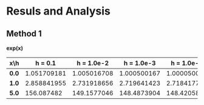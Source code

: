 # Resuls and Analysis

## Method 1

<b> exp(x) </b>

|x\h           |h = 0.1    |h = 1.0e-2 |h = 1.0e-3 |h = 1.0e-4 |h = 1.0e-5 |h = 1.0e-7          |h = 1.0e-9        |h = 1.0e-11 |Exact value  |
|---           |---        |---        |---        |---        |---        |---                 |---               |---         |---          |
|<b>0.0</b>    |1.051709181|1.005016708|1.000500167|1.000050002|1.000005   |1.000000049         |<b>1.000000083</b>|1.000000083 |1.0          |
|<b>1.0</b>    |2.858841955|2.731918656|2.719641423|2.718417747|2.71829542 |<b>2.718281968</b>  |2.718282044       |2.718314462 |2.7182818284 |
|<b>5.0</b>    |156.087482 |149.1577046|148.4873904|148.42058  |148.4139012|148.413167          |<b>148.4131644</b>|148.4124823 |148.413159102|